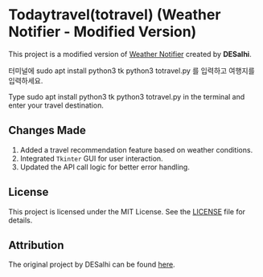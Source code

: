 # Todaytravel(totravel) (Weather Notifier - Modified Version)

This project is a modified version of [Weather Notifier](https://github.com/DESalhi/Weather_Notifier) created by **DESalhi**.

터미널에
sudo apt install python3 tk
python3 totravel.py
를 입력하고 여행지를 입력하세요.

Type
sudo apt install python3 tk
python3 totravel.py
in the terminal and enter your travel destination.

## Changes Made
1. Added a travel recommendation feature based on weather conditions.
2. Integrated `Tkinter` GUI for user interaction.
3. Updated the API call logic for better error handling.

## License
This project is licensed under the MIT License. See the [LICENSE](LICENSE) file for details.

## Attribution
The original project by DESalhi can be found [here](https://github.com/DESalhi/Weather_Notifier).
